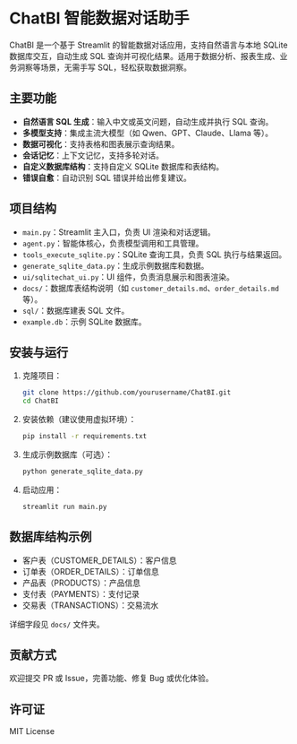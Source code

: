 
# ChatBI 智能数据对话助手

ChatBI 是一个基于 Streamlit 的智能数据对话应用，支持自然语言与本地 SQLite 数据库交互，自动生成 SQL 查询并可视化结果。适用于数据分析、报表生成、业务洞察等场景，无需手写 SQL，轻松获取数据洞察。

## 主要功能

- **自然语言 SQL 生成**：输入中文或英文问题，自动生成并执行 SQL 查询。
- **多模型支持**：集成主流大模型（如 Qwen、GPT、Claude、Llama 等）。
- **数据可视化**：支持表格和图表展示查询结果。
- **会话记忆**：上下文记忆，支持多轮对话。
- **自定义数据库结构**：支持自定义 SQLite 数据库和表结构。
- **错误自愈**：自动识别 SQL 错误并给出修复建议。

## 项目结构

- `main.py`：Streamlit 主入口，负责 UI 渲染和对话逻辑。
- `agent.py`：智能体核心，负责模型调用和工具管理。
- `tools_execute_sqlite.py`：SQLite 查询工具，负责 SQL 执行与结果返回。
- `generate_sqlite_data.py`：生成示例数据库和数据。
- `ui/sqlitechat_ui.py`：UI 组件，负责消息展示和图表渲染。
- `docs/`：数据库表结构说明（如 `customer_details.md`、`order_details.md` 等）。
- `sql/`：数据库建表 SQL 文件。
- `example.db`：示例 SQLite 数据库。

## 安装与运行

1. 克隆项目：
   ```bash
   git clone https://github.com/yourusername/ChatBI.git
   cd ChatBI
   ```

2. 安装依赖（建议使用虚拟环境）：
   ```bash
   pip install -r requirements.txt
   ```

3. 生成示例数据库（可选）：
   ```bash
   python generate_sqlite_data.py
   ```

4. 启动应用：
   ```bash
   streamlit run main.py
   ```

## 数据库结构示例

- 客户表（CUSTOMER_DETAILS）：客户信息
- 订单表（ORDER_DETAILS）：订单信息
- 产品表（PRODUCTS）：产品信息
- 支付表（PAYMENTS）：支付记录
- 交易表（TRANSACTIONS）：交易流水

详细字段见 `docs/` 文件夹。

## 贡献方式

欢迎提交 PR 或 Issue，完善功能、修复 Bug 或优化体验。

## 许可证

MIT License

